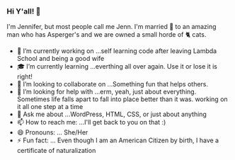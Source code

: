 ### Hi Y'all! 👋

I'm Jennifer, but most people call me Jenn. I'm married 💍 to an amazing man who has Asperger's and we are owned a small horde of  🐈 cats.

- 💪 I’m currently working on ...self learning code after leaving Lambda School and being a good wife
- 🎓 I’m currently learning ...everthing all over again. Use it or lose it is right!
- 🤝 I’m looking to collaborate on ...Something fun that helps others. 
- 🤔 I’m looking for help with ...erm, yeah, just about everything. Sometimes life falls apart to fall into place better than it was. working on it all one step at a time
- 💬 Ask me about ...WordPress, HTML, CSS, or just about anything
- 📫 How to reach me: ...I'll get back to you on that :)
- 😄 Pronouns: ... She/Her
- ⚡ Fun fact: ... Even though I am an American Citizen by birth, I have a certificate of naturalization


